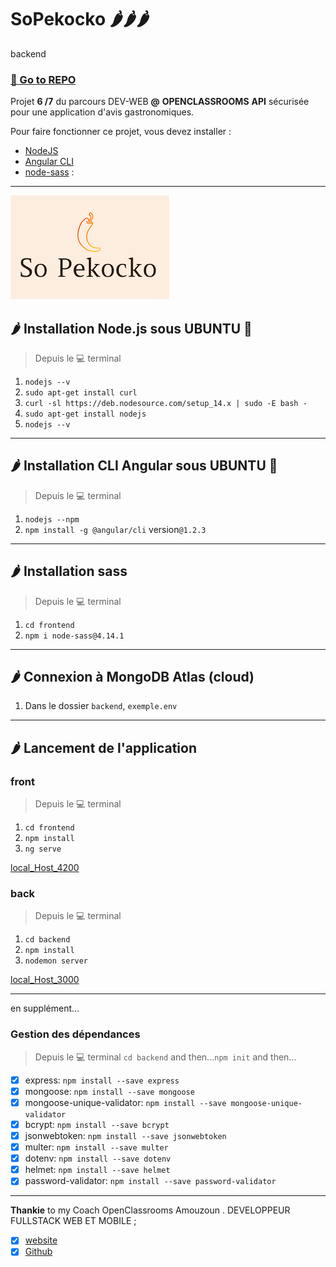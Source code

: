 # SoPekocko 🌶️🌶️🌶️
backend

### [🔗 Go to REPO](https://github.com/git504/SoPekocko)  

Projet **6 /7** du parcours DEV-WEB **@** **OPENCLASSROOMS**
**API** sécurisée pour une application d'avis gastronomiques. 

Pour faire fonctionner ce projet, vous devez installer :
- [NodeJS](https://nodejs.org/en/download/)  
- [Angular CLI](https://github.com/angular/angular-cli)  
- [node-sass](https://www.npmjs.com/package/node-sass) :       
***

![LOGO](./15674356878125_image2.png)

## 🌶  Installation Node.js sous **UBUNTU** 🐧

> Depuis le 💻 terminal
1. `nodejs --v`
2. `sudo apt-get install curl`
3. `curl -sl https://deb.nodesource.com/setup_14.x | sudo -E bash -`
4. `sudo apt-get install nodejs`
5. `nodejs --v`
***

## 🌶  Installation CLI Angular sous **UBUNTU** 🐧
  
> Depuis le 💻 terminal
1. `nodejs --npm`
2. `npm install -g @angular/cli`  version`@1.2.3`
***

## 🌶  Installation sass
  
> Depuis le 💻 terminal
1. `cd frontend`
2. `npm i node-sass@4.14.1` 
***

## 🌶  Connexion à **MongoDB Atlas (cloud)**

1. Dans le dossier `backend`, `exemple.env` 
***

## 🌶  Lancement de l'application

### front

> Depuis le 💻 terminal
1. `cd frontend`
2. `npm install`
4. `ng serve` 

[local_Host_4200](http://localhost:4200/)

### back

> Depuis le 💻 terminal
1. `cd backend`
2. `npm install`
3. `nodemon server` 

[local_Host_3000](http://localhost:3000/)
***

en supplément...
### Gestion des dépendances 

> Depuis le 💻 terminal
`cd backend` and then...`npm init` and then...

- [x] express:  `npm install --save express`
- [x] mongoose:  `npm install --save mongoose`
- [x] mongoose-unique-validator: `npm install --save mongoose-unique-validator`
- [x] bcrypt:  `npm install --save bcrypt`
- [x] jsonwebtoken: `npm install --save jsonwebtoken`
- [x] multer: `npm install --save multer`
- [x] dotenv: `npm install --save dotenv`
- [x] helmet:  `npm install --save helmet`
- [x] password-validator: `npm install --save password-validator`

***
**Thankie** to my Coach OpenClassrooms Amouzoun . DEVELOPPEUR FULLSTACK WEB ET MOBILE ;
- [x] [website](https://creamind.fr/)
- [x] [Github](https://github.com/benytto888Z)